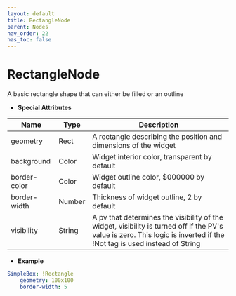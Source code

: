 ```yaml
---
layout: default
title: RectangleNode
parent: Nodes
nav_order: 22
has_toc: false
---
```



<a id="RectangleNode"></a>

# RectangleNode

A basic rectangle shape that can either be filled or an outline

* **Special Attributes**

|     Name     |  Type  | Description|
|--------------|--------|------------|
| geometry     | Rect   | A rectangle describing the position and dimensions of the widget |
| background   | Color  | Widget interior color, transparent by default |
| border-color | Color  | Widget outline color, $000000 by default |
| border-width | Number | Thickness of widget outline, 2 by default |
| visibility   | String | A pv that determines the visibility of the widget, visibility is turned off if the PV's value is zero. This logic is inverted if the !Not tag is used instead of String |


* **Example**

```yaml
SimpleBox: !Rectangle
    geometry: 100x100
    border-width: 5
```

